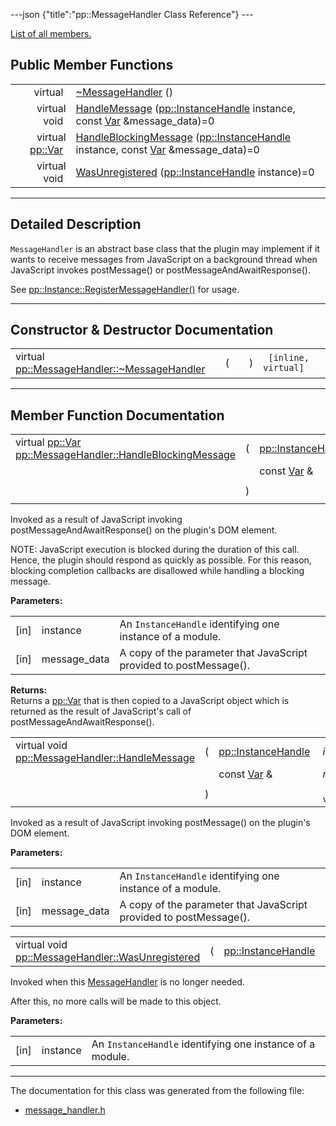 ---json {"title":"pp::MessageHandler Class Reference"} ---

[List of all members.](/docs/native-client/pepper_dev/cpp/classpp_1_1_message_handler-members/)

Public Member Functions
-----------------------

<table><tbody><tr class="odd"><td style="text-align: right;">virtual </td><td><a href="/docs/native-client/pepper_dev/cpp/classpp_1_1_message_handler#a7dca8d4b899382782aaa163fb2654b83" class="el">~MessageHandler</a> ()</td></tr><tr class="even"><td style="text-align: right;">virtual void </td><td><a href="/docs/native-client/pepper_dev/cpp/classpp_1_1_message_handler#a1040f95297420067a69000612bbe6c06" class="el">HandleMessage</a> (<a href="/docs/native-client/pepper_dev/cpp/classpp_1_1_instance_handle/" class="el">pp::InstanceHandle</a> instance, const <a href="/docs/native-client/pepper_dev/cpp/classpp_1_1_var/" class="el">Var</a> &amp;message_data)=0</td></tr><tr class="odd"><td style="text-align: right;">virtual <a href="/docs/native-client/pepper_dev/cpp/classpp_1_1_var/" class="el">pp::Var</a> </td><td><a href="/docs/native-client/pepper_dev/cpp/classpp_1_1_message_handler#a37212226dba86f1bf900016116fabdfe" class="el">HandleBlockingMessage</a> (<a href="/docs/native-client/pepper_dev/cpp/classpp_1_1_instance_handle/" class="el">pp::InstanceHandle</a> instance, const <a href="/docs/native-client/pepper_dev/cpp/classpp_1_1_var/" class="el">Var</a> &amp;message_data)=0</td></tr><tr class="even"><td style="text-align: right;">virtual void </td><td><a href="/docs/native-client/pepper_dev/cpp/classpp_1_1_message_handler#ac19edb6318796c337865e39d764ed322" class="el">WasUnregistered</a> (<a href="/docs/native-client/pepper_dev/cpp/classpp_1_1_instance_handle/" class="el">pp::InstanceHandle</a> instance)=0</td></tr></tbody></table>

------------------------------------------------------------------------

<span id="details" class="anchor" style="margin: 0;"></span>

Detailed Description
--------------------

`MessageHandler` is an abstract base class that the plugin may implement if it wants to receive messages from JavaScript on a background thread when JavaScript invokes postMessage() or postMessageAndAwaitResponse().

See <a href="/docs/native-client/pepper_dev/cpp/classpp_1_1_instance#a5b5b1a66eda2d0e6884de8f7e25e2346" class="el" title="Dev-Channel Only.">pp::Instance::RegisterMessageHandler()</a> for usage.

------------------------------------------------------------------------

Constructor & Destructor Documentation
--------------------------------------

<span id="a7dca8d4b899382782aaa163fb2654b83" class="anchor" style="margin: 0;"></span>

<table><tbody><tr class="odd"><td>virtual <a href="/docs/native-client/pepper_dev/cpp/classpp_1_1_message_handler#a7dca8d4b899382782aaa163fb2654b83" class="el">pp::MessageHandler::~MessageHandler</a></td><td>(</td><td></td><td>)</td><td><code> [inline, virtual]</code></td></tr></tbody></table>

------------------------------------------------------------------------

Member Function Documentation
-----------------------------

<span id="a37212226dba86f1bf900016116fabdfe" class="anchor" style="margin: 0;"></span>

<table><tbody><tr class="odd"><td>virtual <a href="/docs/native-client/pepper_dev/cpp/classpp_1_1_var/" class="el">pp::Var</a> <a href="/docs/native-client/pepper_dev/cpp/classpp_1_1_message_handler#a37212226dba86f1bf900016116fabdfe" class="el">pp::MessageHandler::HandleBlockingMessage</a></td><td>(</td><td><a href="/docs/native-client/pepper_dev/cpp/classpp_1_1_instance_handle/" class="el">pp::InstanceHandle</a> </td><td><em>instance</em>,</td></tr><tr class="even"><td></td><td></td><td>const <a href="/docs/native-client/pepper_dev/cpp/classpp_1_1_var/" class="el">Var</a> &amp; </td><td><em>message_data</em> </td></tr><tr class="odd"><td></td><td>)</td><td></td><td><code> [pure virtual]</code></td></tr></tbody></table>

Invoked as a result of JavaScript invoking postMessageAndAwaitResponse() on the plugin's DOM element.

NOTE: JavaScript execution is blocked during the duration of this call. Hence, the plugin should respond as quickly as possible. For this reason, blocking completion callbacks are disallowed while handling a blocking message.

**Parameters:**  
<table><tbody><tr class="odd"><td>[in]</td><td>instance</td><td>An <code>InstanceHandle</code> identifying one instance of a module.</td></tr><tr class="even"><td>[in]</td><td>message_data</td><td>A copy of the parameter that JavaScript provided to postMessage().</td></tr></tbody></table>

<!-- -->

**Returns:**  
Returns a <a href="/docs/native-client/pepper_dev/cpp/classpp_1_1_var/" class="el" title="A generic type used for passing data types between the module and the page.">pp::Var</a> that is then copied to a JavaScript object which is returned as the result of JavaScript's call of postMessageAndAwaitResponse().

<span id="a1040f95297420067a69000612bbe6c06" class="anchor" style="margin: 0;"></span>

<table><tbody><tr class="odd"><td>virtual void <a href="/docs/native-client/pepper_dev/cpp/classpp_1_1_message_handler#a1040f95297420067a69000612bbe6c06" class="el">pp::MessageHandler::HandleMessage</a></td><td>(</td><td><a href="/docs/native-client/pepper_dev/cpp/classpp_1_1_instance_handle/" class="el">pp::InstanceHandle</a> </td><td><em>instance</em>,</td></tr><tr class="even"><td></td><td></td><td>const <a href="/docs/native-client/pepper_dev/cpp/classpp_1_1_var/" class="el">Var</a> &amp; </td><td><em>message_data</em> </td></tr><tr class="odd"><td></td><td>)</td><td></td><td><code> [pure virtual]</code></td></tr></tbody></table>

Invoked as a result of JavaScript invoking postMessage() on the plugin's DOM element.

**Parameters:**  
<table><tbody><tr class="odd"><td>[in]</td><td>instance</td><td>An <code>InstanceHandle</code> identifying one instance of a module.</td></tr><tr class="even"><td>[in]</td><td>message_data</td><td>A copy of the parameter that JavaScript provided to postMessage().</td></tr></tbody></table>

<span id="ac19edb6318796c337865e39d764ed322" class="anchor" style="margin: 0;"></span>

<table><tbody><tr class="odd"><td>virtual void <a href="/docs/native-client/pepper_dev/cpp/classpp_1_1_message_handler#ac19edb6318796c337865e39d764ed322" class="el">pp::MessageHandler::WasUnregistered</a></td><td>(</td><td><a href="/docs/native-client/pepper_dev/cpp/classpp_1_1_instance_handle/" class="el">pp::InstanceHandle</a> </td><td><em>instance</em></td><td>)</td><td><code> [pure virtual]</code></td></tr></tbody></table>

Invoked when this <a href="/docs/native-client/pepper_dev/cpp/classpp_1_1_message_handler/" class="el" title="MessageHandler is an abstract base class that the plugin may implement if it wants to receive message...">MessageHandler</a> is no longer needed.

After this, no more calls will be made to this object.

**Parameters:**  
<table><tbody><tr class="odd"><td>[in]</td><td>instance</td><td>An <code>InstanceHandle</code> identifying one instance of a module.</td></tr></tbody></table>

------------------------------------------------------------------------

The documentation for this class was generated from the following file:

-   <a href="/docs/native-client/pepper_dev/cpp/message__handler_8h/" class="el">message_handler.h</a>
